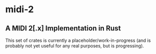 # midi-2

## A MIDI 2[.x] Implementation in Rust

This set of crates is currently a placeholder/work-in-progress (and is probably not yet useful for any real purposes, but is progressing).
